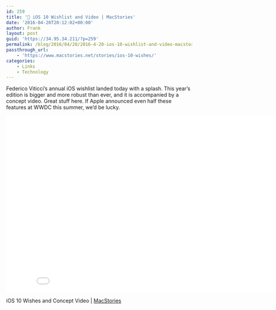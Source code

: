 ```yaml
---
id: 259
title: '🔗 iOS 10 Wishlist and Video | MacStories'
date: '2016-04-20T20:12:02+00:00'
author: Frank
layout: post
guid: 'https://34.95.34.211/?p=259'
permalink: /blog/2016/04/20/2016-4-20-ios-10-wishlist-and-video-macstories/
passthrough_url:
    - 'https://www.macstories.net/stories/ios-10-wishes/'
categories:
    - Links
    - Technology
---
```


Federico Viticci’s annual iOS wishlist landed today with a splash. This year’s edition is bigger and more robust than ever, and it is accompanied by a concept video. Great stuff here. If Apple announced even half these features at WWDC this summer, we’d be lucky.

 <iframe allowfullscreen="" frameborder="0" height="480" scrolling="no" src="//www.youtube.com/embed/J2VcbT4Pgdk?wmode=opaque&enablejsapi=1" width="854">  
</iframe>

iOS 10 Wishes and Concept Video | [MacStories](https://www.macstories.net/stories/ios-10-wishes/)